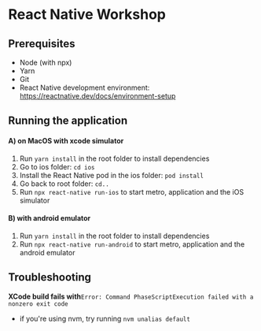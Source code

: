# React Native Workshop

## Prerequisites
- Node (with npx)
- Yarn
- Git
- React Native development environment: https://reactnative.dev/docs/environment-setup

## Running the application

#### A) on MacOS with xcode simulator
1. Run `yarn install` in the root folder to install dependencies
2. Go to ios folder: `cd ios`
3. Install the React Native pod in the ios folder: `pod install`
4. Go back to root folder: `cd..`
5. Run `npx react-native run-ios` to start metro, application and the iOS simulator

#### B) with android emulator
1. Run `yarn install` in the root folder to install dependencies
2. Run `npx react-native run-android` to start metro, application and the android emulator

## Troubleshooting
**XCode build fails with**`Error: Command PhaseScriptExecution failed with a nonzero exit code`
- if you're using nvm, try running `nvm unalias default`
